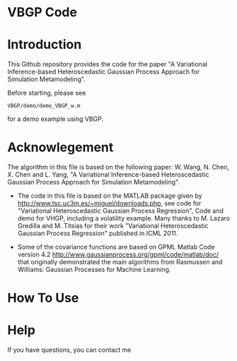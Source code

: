 # VBGP Code

# Introduction
This Github repository provides the code for the paper "A Variational Inference-based Heteroscedastic Gaussian Process Approach for Simulation Metamodeling". 

Before starting, please see
```
VBGP/demo/demo_VBGP_w.m 
```
for a demo example using VBGP.

# Acknowlegement

The algorithm in this file is based on the following paper: 
W. Wang, N. Chen, X. Chen and L. Yang, "A Variational Inference-based Heteroscedastic Gaussian Process Approach for Simulation Metamodeling".

- The code in this file is based on the MATLAB package given by 
http://www.tsc.uc3m.es/~miguel/downloads.php, see code for "Variational Heteroscedastic Gaussian Process Regression", Code and demo for VHGP, including a volatility example. Many thanks to M. Lazaro Gredilla and M. Titsias for their work  "Variational Heteroscedastic Gaussian Process Regression" published in ICML 2011.

- Some of the covariance functions are based on GPML Matlab Code version 4.2 http://www.gaussianprocess.org/gpml/code/matlab/doc/ that originally demonstrated the main algorithms from Rasmussen and Williams: Gaussian Processes for Machine Learning.

# How To Use



# Help
If you have questions, you can contact me
